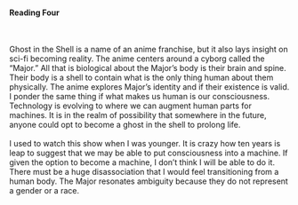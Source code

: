 
<h4>Reading Four</h4>
<br>
<p>Ghost in the Shell is a name of an anime franchise, but it also lays insight on sci-fi becoming reality. The anime centers around a cyborg called the “Major.” All that is biological about the Major’s body is their brain and spine. Their body is a shell to contain what is the only thing human about them physically. The anime explores Major’s identity and if their existence is valid. I ponder the same thing if what makes us human is our consciousness. Technology is evolving to where we can augment human parts for machines. It is in the realm of possibility that somewhere in the future, anyone could opt to become a ghost in the shell to prolong life.
<br>
<br>
I used to watch this show when I was younger. It is crazy how ten years is leap to suggest that we may be able to put consciousness into a machine. If given the option to become a machine, I don’t think I will be able to do it. There must be a huge disassociation that I would feel transitioning from a human body. The Major resonates ambiguity because they do not represent a gender or a race.
</p>
